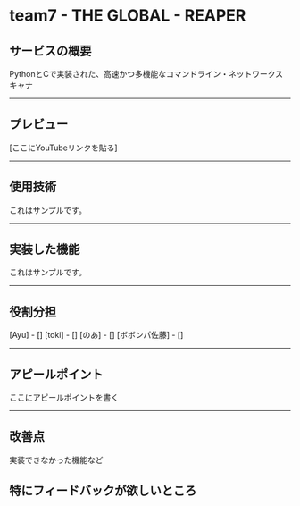 # team7 - THE GLOBAL - REAPER
## サービスの概要

PythonとCで実装された、高速かつ多機能なコマンドライン・ネットワークスキャナ

---

## プレビュー

[ここにYouTubeリンクを貼る]

---

## 使用技術

これはサンプルです。

---

## 実装した機能

これはサンプルです。

---

## 役割分担

[Ayu] - []
[toki] - []
[のあ] - []
[ボボンパ佐藤] - []

---

## アピールポイント

ここにアピールポイントを書く

---

## 改善点

実装できなかった機能など

## 特にフィードバックが欲しいところ